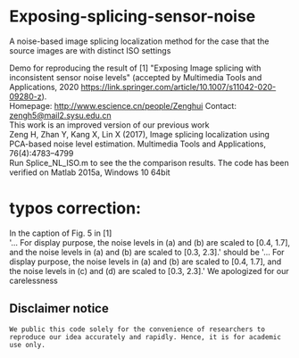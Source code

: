 # Exposing-splicing-sensor-noise
A noise-based image splicing localization method for the case that the source images are with distinct ISO settings

Demo for reproducing the result of 
[1] "Exposing Image splicing with inconsistent sensor noise levels" (accepted by Multimedia Tools and Applications, 2020  https://link.springer.com/article/10.1007/s11042-020-09280-z).  
Homepage: http://www.escience.cn/people/Zenghui Contact: zengh5@mail2.sysu.edu.cn  
This work is an improved version of our previous work  
Zeng H, Zhan Y, Kang X, Lin X (2017), Image splicing localization using PCA-based noise level estimation. Multimedia Tools and Applications, 76(4):4783–4799  
Run Splice_NL_ISO.m to see the the comparison results. The code has been verified on Matlab 2015a, Windows 10 64bit

# typos correction:
In the caption of Fig. 5 in [1]  
'... For display purpose, the noise levels in (a) and (b) are scaled to [0.4, 1.7], and the noise levels in (a) and (b) are scaled to [0.3, 2.3].'
       should be
'... For display purpose, the noise levels in (a) and (b) are scaled to [0.4, 1.7], and the noise levels in (c) and (d) are scaled to [0.3, 2.3].'
We apologized for our carelessness

## Disclaimer notice ##
    We public this code solely for the convenience of researchers to reproduce our idea accurately and rapidly. Hence, it is for academic use only.
